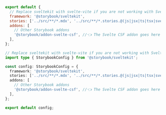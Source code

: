 ```js filename=".storybook/main.js" renderer="svelte" language="js"
export default {
  // Replace sveltekit with svelte-vite if you are not working with SvelteKit
  framework: '@storybook/sveltekit',
  stories: ['../src/**/*.mdx', '../src/**/*.stories.@(js|jsx|ts|tsx|svelte)'],
  addons: [
    // Other Storybook addons
    '@storybook/addon-svelte-csf', //👈 The Svelte CSF addon goes here
  ],
};
```

```ts filename=".storybook/main.ts" renderer="svelte" language="ts"
// Replace sveltekit with svelte-vite if you are not working with SvelteKit
import type { StorybookConfig } from '@storybook/sveltekit';

const config: StorybookConfig = {
  framework: '@storybook/sveltekit',
  stories: ['../src/**/*.mdx', '../src/**/*.stories.@(js|jsx|ts|tsx|svelte)'],
  addons: [
    // Other Storybook addons
    '@storybook/addon-svelte-csf', //👈 The Svelte CSF addon goes here
  ],
};

export default config;
```


